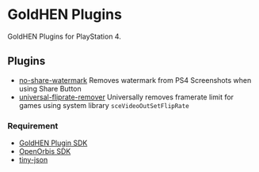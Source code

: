 # GoldHEN Plugins

GoldHEN Plugins for PlayStation 4.

## Plugins

- [no-share-watermark](/no-share-watermark) Removes watermark from PS4 Screenshots when using Share Button
- [universal-fliprate-remover](/no-share-watermark) Universally removes framerate limit for games using system library `sceVideoOutSetFlipRate`

### Requirement

- [GoldHEN Plugin SDK](https://github.com/GoldHEN/)
- [OpenOrbis SDK](https://github.com/OpenOrbis/OpenOrbis-PS4-Toolchain)
- [tiny-json](https://github.com/rafagafe/tiny-json)
